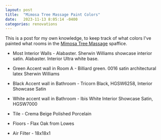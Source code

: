```yaml
---
layout: post
title:  "Mimosa Tree Massage Paint Colors"
date:   2023-11-13 8:05:14 -0400
categories: renovations
---
```


This is a post for my own knowledge, to keep track of what colors I've painted what rooms in the [Mimosa Tree Massage](www.mimosatreemassage.com) spaffice.

* Most Interior Walls - Alabaster. Sherwin Williams showcase interior satin. Alabaster. Interior Ultra white base. 

* Green Accent wall in Room A - Billiard green. 0016 satin architectural latex Sherwin Williams 

* Black Accent wall in Bathroom - Tricorn Black, HGSW6258, Interior Showcase Satin

* White accent wall in Bathroom - Ibis White Interior Showcase Satin, HGSW7000

* Tile - Crema Beige Polished Porcelain

* Floors - Flax Oak from Lowes

* Air Filter - 18x18x1